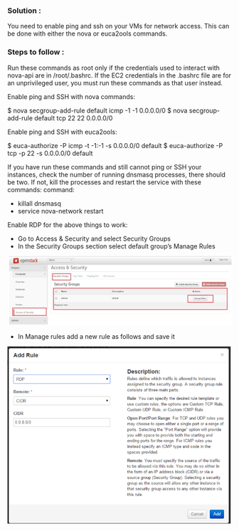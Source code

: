 ### Solution :

You need to enable ping and ssh on your VMs for network access. This can be done with either the nova or euca2ools commands.


### Steps to follow :

Run these commands as root only if the credentials used to interact with nova-api are in /root/.bashrc. If the EC2 credentials in the .bashrc file are for an unprivileged user, you must run these commands as that user instead.

Enable ping and SSH with nova commands:

$ nova secgroup-add-rule default icmp -1 -1 0.0.0.0/0
$ nova secgroup-add-rule default tcp 22 22 0.0.0.0/0           

Enable ping and SSH with euca2ools:

$ euca-authorize -P icmp -t -1:-1 -s 0.0.0.0/0 default
$ euca-authorize -P tcp -p 22 -s 0.0.0.0/0 default         

If you have run these commands and still cannot ping or SSH your instances, check the number of running dnsmasq processes, there should be two. If not, kill the processes and restart the service with these commands: command:

- killall dnsmasq
- service nova-network restart

Enable RDP for the above things to work:

- Go to Access & Security and select  Security Groups
- In the Security Groups section select default group’s Manage Rules

![alt text](https://github.com/CloudByteStorages/openstack/blob/master/FAQs/images/image2.jpg)

- In Manage rules add a new rule as follows and save it

![alt text](https://github.com/CloudByteStorages/openstack/blob/master/FAQs/images/image3.jpg)

